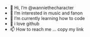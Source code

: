 - 👋 Hi, I’m @wanniethecharacter
- 👀 I’m interested in music and fanon
- 🌱 I’m currently learning how to code
- 💞️ i love github
- 📫 How to reach me ... copy my link

<!---
wanniethecharacter/wanniethecharacter is a ✨ special ✨ repository because its `README.md` (this file) appears on your GitHub profile.
You can click the Preview link to take a look at your changes.
--->
